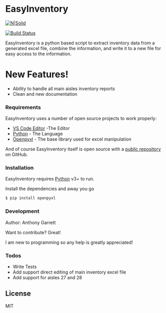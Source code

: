# EasyInventory

[![N|Solid](https://miro.medium.com/max/601/1*PPIp7twJJUknfohZqtL8pQ.png)](https://www.python.org)

[![Build Status](https://travis-ci.org/joemccann/dillinger.svg?branch=master)](https://travis-ci.org/joemccann/dillinger)

EasyInventory is a python based script to extract inventory data from a generated excel file, combine the information, and write it to a new file for easy access to the information.

# New Features!

  - Ability to handle all main aisles inventory reports
  - Clean and new documentation

### Requirements

EasyInventory uses a number of open source projects to work properly:

* [VS Code Editor](https://code.visualstudio.com/) -The Editor
* [Python](https:/www.python.org/) - The Language
* [Openpyxl](https://openpyxl.readthedocs.io/en/stable/) - The base library used for excel manipulation


And of course EasyInventory itself is open source with a [public repository](https://github.com/AnthonyTGarrett/easy_inventory)
 on GitHub.

### Installation

EasyInventory requires [Python](https://python.org/) v3+ to run.

Install the dependencies and away you go

```sh
$ pip install openpyxl
```

### Development

Author: Anthony Garrett

Want to contribute? Great!

I am new to programming so any help is greatly appreciated!


### Todos

 - Write Tests
 - Add support direct editing of main inventory excel file
 - Add support for aisles 27 and 28

License
----

MIT
